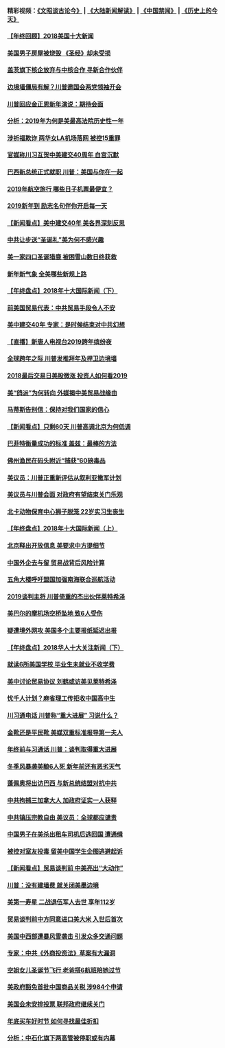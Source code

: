 #### 精彩视频：[《文昭谈古论今》](https://github.com/gfw-breaker/wenzhao/blob/master/README.md?t=01021831) | [《大陆新闻解读》](https://github.com/gfw-breaker/ntdtv-comedy/blob/master/README.md?t=01021831) | [《中国禁闻》](https://github.com/gfw-breaker/ntdtv-news/blob/master/README.md?t=01021831) | [《历史上的今天》](https://github.com/gfw-breaker/today-in-history/blob/master/README.md?t=01021831) 

#### [【年终回顾】2018美国十大新闻](../pages/nsc412/n10925198.md?t=01021831) 

#### [美国男子房屋被烧毁 《圣经》却未受损](../pages/nsc412/n10947564.md?t=01021831) 

#### [盖茨旗下核企放弃与中核合作 寻新合作伙伴](../pages/nsc412/n10947386.md?t=01021831) 

#### [边境墙僵局有解？川普邀国会两党领袖开会](../pages/nsc412/n10947197.md?t=01021831) 

#### [川普回应金正恩新年演说：期待会面](../pages/nsc412/n10947826.md?t=01021831) 

#### [分析：2019年为何是美最高法院历史性一年](../pages/nsc412/n10946956.md?t=01021831) 

#### [涉祈福欺诈 两华女LA机场落网 被控15重罪](../pages/nsc412/n10947313.md?t=01021831) 

#### [官媒称川习互贺中美建交40周年 白宫沉默](../pages/nsc412/n10946780.md?t=01021831) 

#### [巴西新总统正式就职 川普：美国与你在一起](../pages/nsc412/n10947092.md?t=01021831) 

#### [2019年航空旅行 哪些日子机票最便宜？](../pages/nsc412/n10946996.md?t=01021831) 

#### [2019新年到 励志名句伴你开启每一天](../pages/nsc412/n10946988.md?t=01021831) 

#### [【新闻看点】美中建交40年 美各界深刻反思](../pages/nsc412/n10946586.md?t=01021831) 

#### [中共让步送“圣诞礼”美为何不感兴趣](../pages/nsc412/n10946815.md?t=01021831) 

#### [美一家四口圣诞猎鹿 被困雪山数日终获救](../pages/nsc412/n10946629.md?t=01021831) 

#### [新年新气象 全美哪些新规上路](../pages/nsc412/n10946572.md?t=01021831) 

#### [【年终盘点】2018年十大国际新闻（下）](../pages/nsc412/n10925458.md?t=01021831) 

#### [前美国贸易代表：中共贸易手段令人不安](../pages/nsc412/n10945914.md?t=01021831) 

#### [美中建交40年 专家：是时候结束对中共幻想](../pages/nsc412/n10945197.md?t=01021831) 

#### [【直播】新唐人电视台2019跨年缤纷夜](../pages/nsc412/n10921399.md?t=01021831) 

#### [全球跨年之际 川普发推拜年及捍卫边境墙](../pages/nsc412/n10944547.md?t=01021831) 

#### [2018最后交易日美股微涨 投资人如何看2019](../pages/nsc412/n10944797.md?t=01021831) 

#### [美“鸽派”为何转向 外媒揭中美贸易战缘由](../pages/nsc412/n10944317.md?t=01021831) 

#### [马蒂斯告别信：保持对我们国家的信心](../pages/nsc412/n10944833.md?t=01021831) 

#### [【新闻看点】只剩60天 川普高调北京为何低调](../pages/nsc412/n10944583.md?t=01021831) 

#### [巴菲特衡量成功的标准 盖兹：最棒的方法](../pages/nsc412/n10944666.md?t=01021831) 

#### [佛州渔民在码头附近“捕获”60磅毒品](../pages/nsc412/n10944528.md?t=01021831) 

#### [美议员：川普正重新评估从叙利亚撤军计划](../pages/nsc412/n10944364.md?t=01021831) 

#### [美议员与川普会面 对政府有望结束关门乐观](../pages/nsc412/n10944086.md?t=01021831) 

#### [北卡动物保育中心狮子脱笼 22岁实习生丧生](../pages/nsc412/n10944091.md?t=01021831) 

#### [【年终盘点】2018年十大国际新闻（上）](../pages/nsc412/n10924773.md?t=01021831) 

#### [北京释出开放信息 美要求中方提细节](../pages/nsc412/n10942850.md?t=01021831) 

#### [中国外企去与留 贸易战背后风险计算](../pages/nsc412/n10942968.md?t=01021831) 

#### [五角大楼呼吁盟国加强南海联合巡航活动](../pages/nsc412/n10942310.md?t=01021831) 

#### [2019谈判主将 川普倚重的杰出伙伴莱特希泽](../pages/nsc412/n10942156.md?t=01021831) 

#### [美巴尔的摩机场空桥坠地 致6人受伤](../pages/nsc412/n10942211.md?t=01021831) 

#### [疑遭境外网攻 美国多个主要报纸延迟出报](../pages/nsc412/n10942076.md?t=01021831) 

#### [【年终盘点】2018华人十大关注新闻（下）](../pages/nsc412/n10931088.md?t=01021831) 

#### [就读6所美国学校 毕业生未就业不收学费](../pages/nsc412/n10937342.md?t=01021831) 

#### [美中讨论贸易协议 刘鹤或访美见莱特希泽](../pages/nsc412/n10941352.md?t=01021831) 

#### [忧千人计划？麻省理工传拒收中国高中生](../pages/nsc412/n10941031.md?t=01021831) 

#### [川习通电话 川普称“重大进展” 习说什么？](../pages/nsc412/n10940712.md?t=01021831) 

#### [金靴还是平民靴 美媒双重标准报导第一夫人](../pages/nsc412/n10940654.md?t=01021831) 

#### [年终前与习通话 川普：谈判取得重大进展](../pages/nsc412/n10940508.md?t=01021831) 

#### [冬季风暴袭美酿6人死 新年前还有恶劣天气](../pages/nsc412/n10940428.md?t=01021831) 

#### [蓬佩奥将出访巴西 与新总统结盟对抗中共](../pages/nsc412/n10940393.md?t=01021831) 

#### [中共拘捕三加拿大人 加政府证实一人获释](../pages/nsc412/n10939393.md?t=01021831) 

#### [中共镇压宗教自由 美议员：全球都应谴责](../pages/nsc412/n10939131.md?t=01021831) 

#### [中国男子在美杀出租车司机后逃回国 遭通缉](../pages/nsc412/n10939162.md?t=01021831) 

#### [被控对室友投毒 留美中国学生企图逃避起诉](../pages/nsc412/n10939143.md?t=01021831) 

#### [【新闻看点】贸易谈判前 中美亮出“大动作”](../pages/nsc412/n10938838.md?t=01021831) 

#### [川普：没有建墙费 就关闭美墨边境](../pages/nsc412/n10939011.md?t=01021831) 

#### [美第一寿星 二战退伍军人去世 享年112岁](../pages/nsc412/n10938878.md?t=01021831) 

#### [贸易谈判前中方同意进口美大米 入世后首次](../pages/nsc412/n10938719.md?t=01021831) 

#### [美国中西部遭暴风雪袭击 引发众多交通问题](../pages/nsc412/n10938423.md?t=01021831) 

#### [专家：中共《外商投资法》草案有大漏洞](../pages/nsc412/n10936926.md?t=01021831) 

#### [空姐女儿圣诞节飞行 老爸搭6航班陪她过节](../pages/nsc412/n10937569.md?t=01021831) 

#### [美政府豁免首批中国商品关税 涉984个申请](../pages/nsc412/n10937177.md?t=01021831) 

#### [美国会未安排投票 联邦政府继续关门](../pages/nsc412/n10936951.md?t=01021831) 

#### [年底买车好时节 如何寻找最佳折扣](../pages/nsc412/n10936868.md?t=01021831) 

#### [分析：中石化旗下两高管被停职或有内幕](../pages/nsc412/n10936480.md?t=01021831) 

